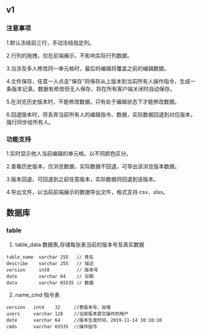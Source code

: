 
## v1
### 注意事项

1.默认冻结前三行，手动冻结指定列。

2.行列的拖拽，仅在前端展示，不影响实际行列数据。

3.当涉及多人修改同一单元格时，最后的编辑将覆盖之前的编辑数据。

4.文件保存，任意一人点击"保存"将保存从上版本到当前所有人操作指令，生成一条版本记录。数据有修改但无人保存，将在所有客户端关闭时自动保存。

5.在浏览历史版本时，不能修改数据。只有处于编辑状态下才能修改数据。

6.回退版本时，将丢弃当前所有人的编辑指令、数据，实际数据回退到对应版本，强行同步给所有人。

### 功能支持

1.实时显示他人当前编辑的单元格。以不同颜色区分。

2.查看历史版本，仅浏览数据，实际数据不回退，可导出该浏览版本数据。

3.版本回退，可回退到之前任意版本，实际数据将回退到该版本。

4.导出文件，以当前前端展示的数据导出文件，格式支持 csv、xlsx。


## 数据库
### table
1. table_data 数据表,存储每张表当前的版本号及真实数据
```
table_name  varchar 255   // 表名
describe    varchar 255   // 描述
version     int8          // 版本号
date        varchar 64    // 日期
data        varchar 65535 // 数据
```

2. name_cmd 指令表
```
version   int4    32     //表版本号，自增
users     varchar 128    //当前版本提交操作的用户
date      varchar 64     //版本生成时间，2019-11-14 10:10:10
cmds      varchar 65535  //操作指令
```

